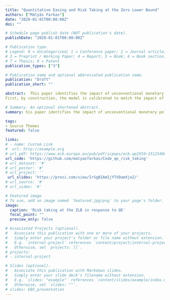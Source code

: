 ```yaml
---
title: "Quantitative Easing and Risk Taking at the Zero Lower Bound"
authors: ["Mátyás Farkas"]
date: "2020-01-01T00:00:00Z"
doi: ""

# Schedule page publish date (NOT publication's date).
publishDate: "2020-01-01T00:00:00Z"

# Publication type.
# Legend: 0 = Uncategorized; 1 = Conference paper; 2 = Journal article;
# 3 = Preprint / Working Paper; 4 = Report; 5 = Book; 6 = Book section;
# 7 = Thesis; 8 = Patent
publication_types: ["3"]

# Publication name and optional abbreviated publication name.
publication: "Draft"
publication_short: ""

abstract:  This paper identifies the impact of unconventional monetary policy using narrative sign restrictions and assesses its merits at the zero lower bound (ZLB) in a calibrated DSGE with endogenous riskiness driven financial frictions and counter-cyclical bank capital regulation.  In the empirical section the impact of unconventional monetary policy of the ECB is identified using narrative sign restrictions. Then I present a theoretical model to capture quantitative easing (QE) in a DSGE model  featuring an occasionally binding zero lower bound and counter-cyclical macroprudential policy. I calibrate the model using optimal simple rules for both monetary and macroprudential policy.  The model is closed by specifying feedback rules both for monetary and macroprudential policy with coefficients derived by an optimal simple rule problem. Solving the model for optimal coefficient provides a first validation of the the model since, optimal coefficients fit both historical Taylor-rule coeffcients as well as the Basel III type of counter-cyclical regulation. Finally, the model is used to assess QE’s merits in presence of endogenous risk taking and optimal counter-cyclical bank leverage regulation. The model successfully captures two channels of QE, the signalling and bank capital relief.
First, by construction, the model is calibrated to match the impact of QE - due to an earlier and smoother transition from the ZLB to normal times implied yields drop and inflation expectations increase. Second, it predicts that QE shifts the return distribution in favor of banks. The model explains why optimal counter-cyclical macroprudential policy should be reconsidered in light of unconventional policy. Simulations show that in absence of QE excessive risk taking at the ZLB is present. They also indicate that concerns of QE driven endogenous risk taking are unwarranted.

# Summary. An optional shortened abstract.
summary: his paper identifies the impact of unconventional monetary policy using narrative sign restrictions and assesses its merits at the zero lower bound (ZLB) in a calibrated DSGE with endogenous riskiness driven financial frictions and counter-cyclical bank capital regulation. It finds that overall riskiness of the banking sector declines, as signalling adn bank capital relief channels dominate the increased risk taking of banks in response to QE.

tags:
- Source Themes
featured: false

links:
# - name: Custom Link
#  url: http://example.org
# url_pdf: https://www.ecb.europa.eu/pub/pdf/scpwps/ecb.wp2559~15125406fd.en.pdf?4bf9f2baccb8cc4659b796a8e491185c
url_code: 'https://github.com/matyasfarkas/Code_qe_risk_taking'
# url_dataset: '#'
# url_poster: '#'
# url_project: ''
 url_slides: 'https://prezi.com/view/IrSgBIAmIjYTVDamXjeZ/'
# url_source: '#'
# url_video: '#'

# Featured image
# To use, add an image named `featured.jpg/png` to your page's folder. 
image:
  caption: 'Risk taking at the ZLB in response to QE'
  focal_point: ""
  preview_only: false

# Associated Projects (optional).
#   Associate this publication with one or more of your projects.
#   Simply enter your project's folder or file name without extension.
#   E.g. `internal-project` references `content/project/internal-project/index.md`.
#   Otherwise, set `projects: []`.
# projects:
# - internal-project

# Slides (optional).
#   Associate this publication with Markdown slides.
#   Simply enter your slide deck's filename without extension.
#   E.g. `slides: "example"` references `content/slides/example/index.md`.
#   Otherwise, set `slides: ""`.
# slides: EBS_presentation
---
```


